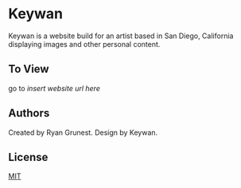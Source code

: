 # Keywan

Keywan is a website build for an artist based in San Diego, California displaying images and other personal content.

## To View

go to _insert website url here_

## Authors

Created by Ryan Grunest. Design by Keywan.

## License

[MIT](https://choosealicense.com/licenses/mit/)
